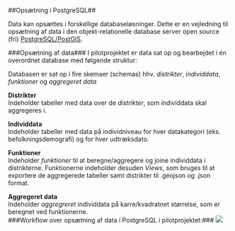 ##Opsætning i PostgreSQL##

Data kan opsættes i forskellige databaseløsninger. Dette er en vejledning til opsætning af data i den objekt-relationelle database server open source (fri)  [PostgreSQL/PostGIS](http://www.postgresql.org/).

###Opsætning af data###
I pilotprojektet er data sat op og bearbejdet i én overordnet database med følgende struktur:

Databasen er sat op i fire skemaer (schemas) hhv. *distrikter*, *individdata*, *funktioner* og *aggregeret data*

**Distrikter**<br>
Indeholder tabeller med data over de *distrikter*, som individdata skal aggregeres i.

**Individdata**<br>
Indeholder tabeller med data på individniveau for hver datakategori (eks. befolkningsdemografi) og for hver udtræksdato.

**Funktioner** <br>
Indeholder *funktioner* til at beregne/aggregere og joine individdata i distrikterne. Funktionerne indeholder desuden *Views*, som bruges til at exportere de aggregerede tabeller samt distrikter til .geojson og .json format.

**Aggregeret data**<br>
Indeholder *aggregreret* individdata på karre/kvadratnet størrelse, som er beregnet ved funktionerne.
<br>
###Workflow over opsætning af data i PostgreSQL i pilotprojektet:###
![](../screendumps/workflow_postgre.png)
